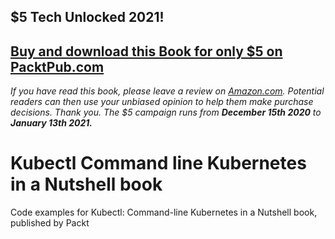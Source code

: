 ## $5 Tech Unlocked 2021!
[Buy and download this Book for only $5 on PacktPub.com](https://www.packtpub.com/product/kubectl-command-line-kubernetes-in-a-nutshell/9781800561878)
-----
*If you have read this book, please leave a review on [Amazon.com](https://www.amazon.com/gp/product/1800561873).     Potential readers can then use your unbiased opinion to help them make purchase decisions. Thank you. The $5 campaign         runs from __December 15th 2020__ to __January 13th 2021.__*

# Kubectl Command line Kubernetes in a Nutshell book

Code examples for Kubectl: Command-line Kubernetes in a Nutshell book, published by Packt

